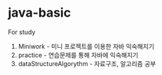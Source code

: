 # java-basic
For study

1. Miniwork - 미니 프로젝트를 이용한 자바 익숙해지기
2. practice - 연습문제를 통해 자바에 익숙해지기
3. dataStructureAlgorythm - 자료구조, 알고리즘 공부
